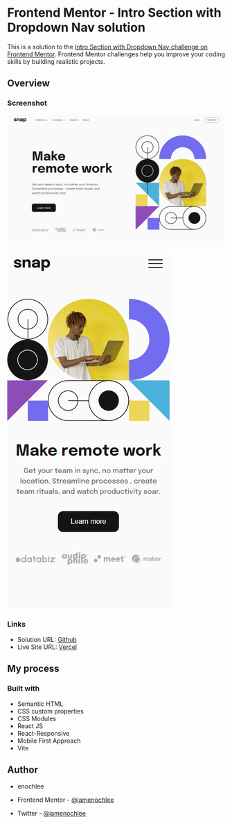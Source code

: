 # Frontend Mentor - Intro Section with Dropdown Nav solution

This is a solution to the [Intro Section with Dropdown Nav challenge on Frontend Mentor](https://www.frontendmentor.io/challenges/intro-section-with-dropdown-navigation-ryaPetHE5/hub/intro-section-with-dropdown-navigation-u9IRKoPIxJ). Frontend Mentor challenges help you improve your coding skills by building realistic projects.

## Overview

### Screenshot

![Desktop Screen](./src/images/Intro-section-with-Dropdown-Navigation-desktop.png)
![Mobile Device](./src/images/Intro-section-with-Dropdown-Navigation-mobile.png)

### Links

- Solution URL: [Github](https://github.com/iamenochlee/frontendmentor/tree/master/Landing-page)
- Live Site URL: [Vercel](https://landing-page-three-amber.vercel.app/)

## My process

### Built with

- Semantic HTML
- CSS custom properties
- CSS Modules
- React JS
- React-Responsive
- Mobile First Approach
- Vite

## Author

- enochlee

- Frontend Mentor - [@iamenochlee](https://www.frontendmentor.io/profile/iamenochlee)
- Twitter - [@iamenochlee](https://twitter.com/iamenochlee)
